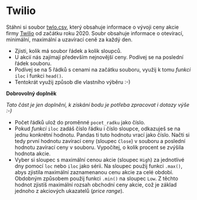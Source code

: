 # Twilio

Stáhni si soubor [twlo.csv](twlo.csv), který obsahuje informace o vývoji ceny akcie firmy [Twilio](https://www.twilio.com/) od začátku roku 2020. Soubr obsahuje informace o otevírací, minimální, maximální a uzavírací ceně za každý den.

* Zjisti, kolik má soubor řádek a kolik sloupců.
* U akcií nás zajímají především nejnovější ceny. Podívej se na poslední řádek souboru.
* Podívej se na 5 řádků s cenami na začátku souboru, využij k tomu *funkci* `iloc` i funkci `head()`.
*  Tentokrát využij způsob dle vlastního výběru :-)

**Dobrovolný doplněk**

*Tato část je jen doplnění, k získání bodu je potřeba zpracovat i dotazy výše :-)*

* Počet řádků ulož do proměnné `pocet_radku` jako číslo.
* Pokud *funkci* `iloc` zadáš číslo řádku i číslo sloupce, odkazuješ se na jednu konkrétní hodnotu. Pandas ti tuto hodnotu vrací jako číslo. Načti si tedy první hodnotu zavírací ceny (sloupec `Close`) v souboru a poslední hodnotu zavírací ceny v souboru. Vypočítej, o kolik procent se zvýšila hodnota akcie.
* Vyber si sloupec s maximální cenou akcie (sloupec `High`) za jednotlivé dny pomocí `loc` nebo `iloc` jako sérii. Na sloupec použij funkci `.max()`, abys zjistila maximální zaznamenanou cenu akcie za celé období. Obdobným způsobem použij funkci `.min()` na sloupec `Low`. Z těchto hodnot zjistíš maximální rozsah obchodní ceny akcie, což je základ jednoho z akciových ukazatelů (*price range*).